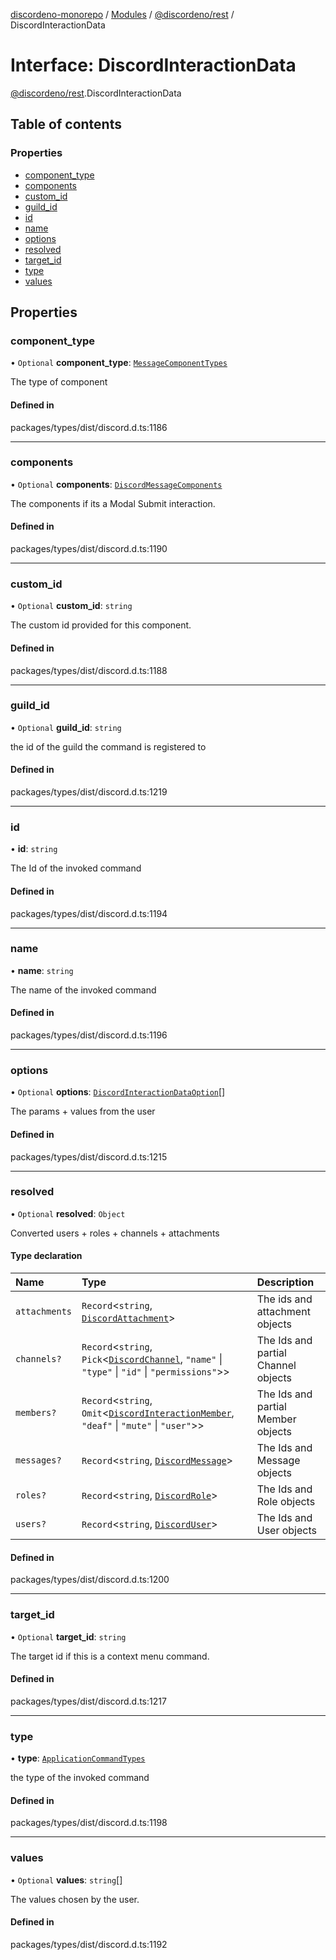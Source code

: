 [discordeno-monorepo](../README.md) / [Modules](../modules.md) / [@discordeno/rest](../modules/discordeno_rest.md) / DiscordInteractionData

# Interface: DiscordInteractionData

[@discordeno/rest](../modules/discordeno_rest.md).DiscordInteractionData

## Table of contents

### Properties

- [component_type](discordeno_rest.DiscordInteractionData.md#component_type)
- [components](discordeno_rest.DiscordInteractionData.md#components)
- [custom_id](discordeno_rest.DiscordInteractionData.md#custom_id)
- [guild_id](discordeno_rest.DiscordInteractionData.md#guild_id)
- [id](discordeno_rest.DiscordInteractionData.md#id)
- [name](discordeno_rest.DiscordInteractionData.md#name)
- [options](discordeno_rest.DiscordInteractionData.md#options)
- [resolved](discordeno_rest.DiscordInteractionData.md#resolved)
- [target_id](discordeno_rest.DiscordInteractionData.md#target_id)
- [type](discordeno_rest.DiscordInteractionData.md#type)
- [values](discordeno_rest.DiscordInteractionData.md#values)

## Properties

### component_type

• `Optional` **component_type**: [`MessageComponentTypes`](../enums/discordeno_rest.MessageComponentTypes.md)

The type of component

#### Defined in

packages/types/dist/discord.d.ts:1186

---

### components

• `Optional` **components**: [`DiscordMessageComponents`](../modules/discordeno_rest.md#discordmessagecomponents)

The components if its a Modal Submit interaction.

#### Defined in

packages/types/dist/discord.d.ts:1190

---

### custom_id

• `Optional` **custom_id**: `string`

The custom id provided for this component.

#### Defined in

packages/types/dist/discord.d.ts:1188

---

### guild_id

• `Optional` **guild_id**: `string`

the id of the guild the command is registered to

#### Defined in

packages/types/dist/discord.d.ts:1219

---

### id

• **id**: `string`

The Id of the invoked command

#### Defined in

packages/types/dist/discord.d.ts:1194

---

### name

• **name**: `string`

The name of the invoked command

#### Defined in

packages/types/dist/discord.d.ts:1196

---

### options

• `Optional` **options**: [`DiscordInteractionDataOption`](discordeno_rest.DiscordInteractionDataOption.md)[]

The params + values from the user

#### Defined in

packages/types/dist/discord.d.ts:1215

---

### resolved

• `Optional` **resolved**: `Object`

Converted users + roles + channels + attachments

#### Type declaration

| Name          | Type                                                                                                                                      | Description                         |
| :------------ | :---------------------------------------------------------------------------------------------------------------------------------------- | :---------------------------------- |
| `attachments` | `Record`<`string`, [`DiscordAttachment`](discordeno_rest.DiscordAttachment.md)\>                                                          | The ids and attachment objects      |
| `channels?`   | `Record`<`string`, `Pick`<[`DiscordChannel`](discordeno_rest.DiscordChannel.md), `"name"` \| `"type"` \| `"id"` \| `"permissions"`\>\>    | The Ids and partial Channel objects |
| `members?`    | `Record`<`string`, `Omit`<[`DiscordInteractionMember`](discordeno_rest.DiscordInteractionMember.md), `"deaf"` \| `"mute"` \| `"user"`\>\> | The Ids and partial Member objects  |
| `messages?`   | `Record`<`string`, [`DiscordMessage`](discordeno_rest.DiscordMessage.md)\>                                                                | The Ids and Message objects         |
| `roles?`      | `Record`<`string`, [`DiscordRole`](discordeno_rest.DiscordRole.md)\>                                                                      | The Ids and Role objects            |
| `users?`      | `Record`<`string`, [`DiscordUser`](discordeno_rest.DiscordUser.md)\>                                                                      | The Ids and User objects            |

#### Defined in

packages/types/dist/discord.d.ts:1200

---

### target_id

• `Optional` **target_id**: `string`

The target id if this is a context menu command.

#### Defined in

packages/types/dist/discord.d.ts:1217

---

### type

• **type**: [`ApplicationCommandTypes`](../enums/discordeno_rest.ApplicationCommandTypes.md)

the type of the invoked command

#### Defined in

packages/types/dist/discord.d.ts:1198

---

### values

• `Optional` **values**: `string`[]

The values chosen by the user.

#### Defined in

packages/types/dist/discord.d.ts:1192
